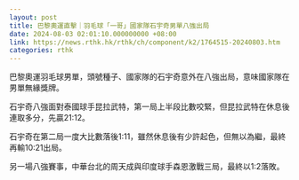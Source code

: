 ```yaml
---
layout: post
title: 巴黎奧運直擊｜羽毛球「一哥」國家隊石宇奇男單八強出局
date: 2024-08-03 02:01:10.000000000 +08:00
link: https://news.rthk.hk/rthk/ch/component/k2/1764515-20240803.htm
categories: rthk
---
```


巴黎奧運羽毛球男單，頭號種子、國家隊的石宇奇意外在八強出局，意味國家隊在男單無緣獎牌。

石宇奇八強面對泰國球手昆拉武特，第一局上半段比數咬緊，但昆拉武特在休息後連取多分，先贏21:12。

石宇奇在第二局一度大比數落後1:11，雖然休息後有少許起色，但無以為繼，最終再輸10:21出局。

另一場八強賽事，中華台北的周天成與印度球手森恩激戰三局，最終以1:2落敗。
